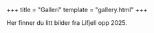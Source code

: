 +++
title = "Galleri"
template = "gallery.html"
+++

Her finner du litt bilder fra Lifjell opp 2025.
